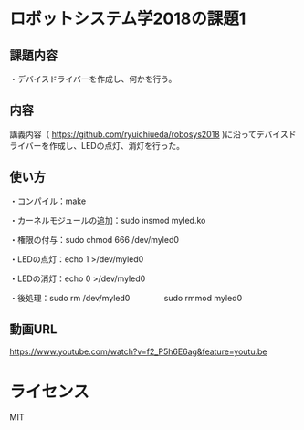 # ロボットシステム学2018の課題1

## 課題内容
・デバイスドライバーを作成し、何かを行う。

## 内容
講義内容（ https://github.com/ryuichiueda/robosys2018 )に沿ってデバイスドライバーを作成し、LEDの点灯、消灯を行った。

## 使い方
・コンパイル：make

・カーネルモジュールの追加：sudo insmod myled.ko

・権限の付与：sudo chmod 666 /dev/myled0

・LEDの点灯：echo 1 >/dev/myled0

・LEDの消灯：echo 0 >/dev/myled0

・後処理：sudo rm /dev/myled0
　　　　sudo rmmod myled0


## 動画URL
https://www.youtube.com/watch?v=f2_P5h6E6ag&feature=youtu.be


# ライセンス
 MIT
